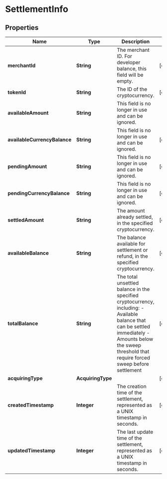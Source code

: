 

# SettlementInfo


## Properties

| Name | Type | Description | Notes |
|------------ | ------------- | ------------- | -------------|
|**merchantId** | **String** | The merchant ID. For developer balance, this field will be empty. |  [optional] |
|**tokenId** | **String** | The ID of the cryptocurrency. |  [optional] |
|**availableAmount** | **String** | This field is no longer in use and can be ignored. |  |
|**availableCurrencyBalance** | **String** | This field is no longer in use and can be ignored. |  [optional] |
|**pendingAmount** | **String** | This field is no longer in use and can be ignored. |  [optional] |
|**pendingCurrencyBalance** | **String** | This field is no longer in use and can be ignored. |  [optional] |
|**settledAmount** | **String** | The amount already settled, in the specified cryptocurrency. |  [optional] |
|**availableBalance** | **String** | The balance available for settlement or refund, in the specified cryptocurrency. |  [optional] |
|**totalBalance** | **String** |  The total unsettled balance in the specified cryptocurrency, including: - Available balance that can be settled immediately - Amounts below the sweep threshold that require forced sweep before settlement  |  [optional] |
|**acquiringType** | **AcquiringType** |  |  [optional] |
|**createdTimestamp** | **Integer** | The creation time of the settlement, represented as a UNIX timestamp in seconds. |  [optional] |
|**updatedTimestamp** | **Integer** | The last update time of the settlement, represented as a UNIX timestamp in seconds. |  [optional] |



